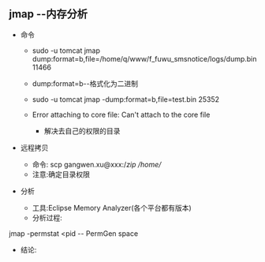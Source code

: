 
## jmap --内存分析

- 命令
  - sudo -u tomcat jmap dump:format=b,file=/home/q/www/f_fuwu_smsnotice/logs/dump.bin  11466
  - dump:format=b--格式化为二进制


  - sudo  -u  tomcat  jmap -dump:format=b,file=test.bin 25352
  -  Error attaching to core file: Can't attach to the core file
     - 解决去自己的权限的目录


- 远程拷贝
  - 命令: scp gangwen.xu@xxx:/*zip   /home/*
  - 注意:确定目录权限


- 分析
  - 工具:Eclipse Memory Analyzer(各个平台都有版本)
  - 分析过程:



jmap -permstat <pid     -- PermGen space



- 结论:
